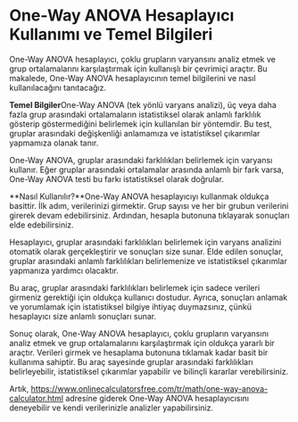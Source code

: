 One-Way ANOVA Hesaplayıcı Kullanımı ve Temel Bilgileri
======================================================

One-Way ANOVA hesaplayıcı, çoklu grupların varyansını analiz etmek ve grup ortalamalarını karşılaştırmak için kullanışlı bir çevrimiçi araçtır. Bu makalede, One-Way ANOVA hesaplayıcının temel bilgilerini ve nasıl kullanılacağını tanıtacağız.

**Temel Bilgiler**One-Way ANOVA (tek yönlü varyans analizi), üç veya daha fazla grup arasındaki ortalamaların istatistiksel olarak anlamlı farklılık gösterip göstermediğini belirlemek için kullanılan bir yöntemdir. Bu test, gruplar arasındaki değişkenliği anlamamıza ve istatistiksel çıkarımlar yapmamıza olanak tanır.

One-Way ANOVA, gruplar arasındaki farklılıkları belirlemek için varyansı kullanır. Eğer gruplar arasındaki ortalamalar arasında anlamlı bir fark varsa, One-Way ANOVA testi bu farkı istatistiksel olarak doğrular.

**Nasıl Kullanılır?**One-Way ANOVA hesaplayıcıyı kullanmak oldukça basittir. İlk adım, verilerinizi girmektir. Grup sayısı ve her bir grubun verilerini girerek devam edebilirsiniz. Ardından, hesapla butonuna tıklayarak sonuçları elde edebilirsiniz.

Hesaplayıcı, gruplar arasındaki farklılıkları belirlemek için varyans analizini otomatik olarak gerçekleştirir ve sonuçları size sunar. Elde edilen sonuçlar, gruplar arasındaki anlamlı farklılıkları belirlemenize ve istatistiksel çıkarımlar yapmanıza yardımcı olacaktır.

Bu araç, gruplar arasındaki farklılıkları belirlemek için sadece verileri girmeniz gerektiği için oldukça kullanıcı dostudur. Ayrıca, sonuçları anlamak ve yorumlamak için istatistiksel bilgiye ihtiyaç duymazsınız, çünkü hesaplayıcı size anlamlı sonuçları sunar.

Sonuç olarak, One-Way ANOVA hesaplayıcı, çoklu grupların varyansını analiz etmek ve grup ortalamalarını karşılaştırmak için oldukça yararlı bir araçtır. Verileri girmek ve hesaplama butonuna tıklamak kadar basit bir kullanıma sahiptir. Bu araç sayesinde gruplar arasındaki farklılıkları belirleyebilir, istatistiksel çıkarımlar yapabilir ve bilinçli kararlar verebilirsiniz.

Artık, <https://www.onlinecalculatorsfree.com/tr/math/one-way-anova-calculator.html> adresine giderek One-Way ANOVA hesaplayıcısını deneyebilir ve kendi verilerinizle analizler yapabilirsiniz.